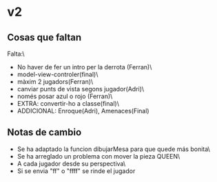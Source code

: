 # v2
## Cosas que faltan
Falta:\
- No haver de fer un intro per la derrota (Ferran)\
- model-view-controler(final)\
- màxim 2 jugadors(Ferran)\
- canviar punts de vista segons jugador(Adri)\
- només posar azul o rojo (Ferran)\
- EXTRA: convertir-ho a classe(final)\
- ADDICIONAL: Enroque(Adri), Amenaces(Final)
## Notas de cambio
- Se ha adaptado la funcion dibujarMesa para que quede más bonita\
- Se ha arreglado un problema con mover la pieza QUEEN\
- A cada jugador desde su perspectiva\
- Si se envia "ff" o "ffff" se rinde el jugador
